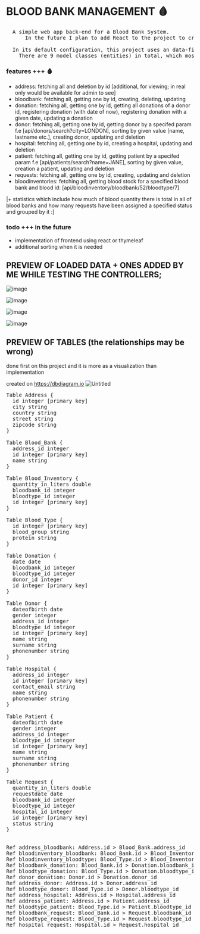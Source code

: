 # BLOOD BANK MANAGEMENT 🩸
<pre>
  A simple web app back-end for a Blood Bank System.
      In the future I plan to add React to the project to create a front-end and visualize the web app :]

  In its default configuration, this project uses an data-file database (H2) which gets populated at startup with data. The h2 console is exposed at http://localhost:8080/h2-console.
    There are 9 model classes (entities) in total, which most of them have some sort of controller.
</pre>

### features +++ 🩸
- address: fetching all and deletion by id [additional, for viewing; in real only would be available for admin to see]
- bloodbank: fetching all, getting one by id, creating, deleting, updating
- donation: fetching all, getting one by id, getting all donations of a donor id, registering donation (with date of now), registering donation with a given date, updating a donation
- donor: fetching all, getting one by id, getting donor by a specifed param f.e [api/donors/search?city=LONDON], sorting by given value [name, lastname etc.], creating donor, updating and deletion
- hospital: fetching all, getting one by id, creating a hospital, updating and deletion
- patient: fetching all, getting one by id, getting patient by a specifed param f.e [api/patients/search?name=JANE], sorting by given value, creation a patient, updating and deletion
- requests: fetching all, getting one by id, creating, updating and deletion
- bloodinventories: fetching all, getting blood stock for a specified blood bank and blood id: [api/bloodinventory/bloodbank/52/bloodtype/7]
  
|+ statistics which include how much of blood quantity there is total in all of blood banks and how many requests have been assigned a specified status and grouped by it :]

### todo +++ in the future
- implementation of frontend using react or thymeleaf
- additional sorting when it is needed

## PREVIEW OF LOADED DATA + ONES ADDED BY ME WHILE TESTING THE CONTROLLERS;
![image](https://github.com/user-attachments/assets/cea78778-4e65-4871-bbee-a911f8b69420)

![image](https://github.com/user-attachments/assets/0c658c7b-47ef-41e5-90ba-eac80d2d2e6d)

![image](https://github.com/user-attachments/assets/92d99e44-0a76-4e2a-b531-76250b280ca6)

![image](https://github.com/user-attachments/assets/f69e44a6-27dd-47b2-88c4-538b8ddd6a8d)


## PREVIEW OF TABLES (the relationships may be wrong)
  done first on this project and it is more as a visualization than implementation
  
created on https://dbdiagram.io
![Untitled](https://github.com/user-attachments/assets/fba3e7bb-d2da-475c-a53a-d8c533fd89bc)
<pre>
Table Address {
  id integer [primary key]
  city string
  country string
  street string
  zipcode string
}

Table Blood_Bank {
  address_id integer
  id integer [primary key]
  name string
}

Table Blood_Inventory {
  quantity_in_liters double
  bloodbank_id integer
  bloodtype_id integer
  id integer [primary key]
}

Table Blood_Type {
  id integer [primary key]
  blood_group string
  protein string
}

Table Donation {
  date date
  bloodbank_id integer
  bloodtype_id integer
  donor_id integer
  id integer [primary key]
}

Table Donor {
  dateofbirth date
  gender integer
  address_id integer
  bloodtype_id integer
  id integer [primary key]
  name string 
  surname string
  phonenumber string
}

Table Hospital {
  address_id integer
  id integer [primary key]
  contact_email string
  name string
  phonenumber string
}

Table Patient {
  dateofbirth date
  gender integer
  address_id integer
  bloodtype_id integer
  id integer [primary key]
  name string
  surname string
  phonenumber string
}

Table Request {
  quantity_in_liters double
  requestdate date
  bloodbank_id integer
  bloodtype_id integer
  hospital_id integer
  id integer [primary key]
  status string
}


Ref address_bloodbank: Address.id > Blood_Bank.address_id
Ref bloodinventory_bloodbank: Blood_Bank.id > Blood_Inventory.bloodbank_id
Ref bloodinventory_bloodtype: Blood_Type.id > Blood_Inventory.bloodtype_id
Ref bloodbank_donation: Blood_Bank.id > Donation.bloodbank_id
Ref bloodtype_donation: Blood_Type.id > Donation.bloodtype_id
Ref donor_donation: Donor.id > Donation.donor_id
Ref address_donor: Address.id > Donor.address_id
Ref bloodtype_donor: Blood_Type.id > Donor.bloodtype_id
Ref address_hospital: Address.id > Hospital.address_id
Ref address_patient: Address.id > Patient.address_id
Ref bloodtype_patient: Blood_Type.id > Patient.bloodtype_id
Ref bloodbank_request: Blood_Bank.id > Request.bloodbank_id
Ref bloodtype_request: Blood_Type.id > Request.bloodtype_id
Ref hospital_request: Hospital.id > Request.hospital_id
</pre>
